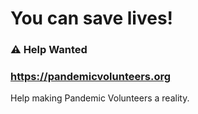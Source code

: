 # You can save lives!

### ⚠️ Help Wanted

### https://pandemicvolunteers.org

Help making Pandemic Volunteers a reality.
